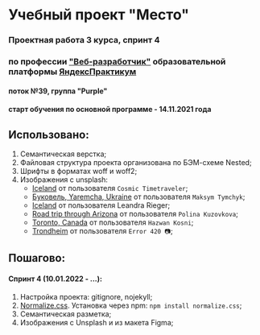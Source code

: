 # Учебный проект "Место"
### Проектная работа 3 курса, спринт 4
### по профессии ["Веб-разработчик"](https://practicum.yandex.ru/profile/web/) образовательной платформы [ЯндексПрактикум](https://practicum.yandex.ru)
#### поток №39, группа "Purple"
#### старт обучения по основной программе - 14.11.2021 года

## Использовано:
1. Семантическая верстка;
2. Файловая структура проекта организована по БЭМ-схеме Nested;
3. Шрифты в форматах woff и woff2;
4. Изображения с unsplash:
   * [Iceland](https://unsplash.com/photos/NljlxpD5nDo) от пользователя `Cosmic Timetraveler`;
   * [Буковель, Yaremcha, Ukraine](https://unsplash.com/photos/vwkGYtsTrOw) от пользователя `Maksym Tymchyk`;
   * [Iceland](https://unsplash.com/photos/3ZM3ynmfJKY) от пользователя Leandra Rieger;
   * [Road trip through Arizona](https://unsplash.com/photos/DcLgNe7rswI) от пользователя `Polina Kuzovkova`;
   * [Toronto, Canada](https://unsplash.com/photos/EtegrieNVDM) от пользователя `Hazwan Kosni`;
   * [Trondheim](https://unsplash.com/photos/B8CQ-YXE1l4) от пользователя `Error 420 📷`;

## Пошагово:
#### Спринт 4 (10.01.2022 - ...):
1. Настройка проекта: gitignore, nojekyll;
2. [Normalize.css](https://necolas.github.io/normalize.css/). Установка через npm: `npm install normalize.css`;
3. Семантическая разметка;
4. Изображения с Unsplash и из макета Figma;
